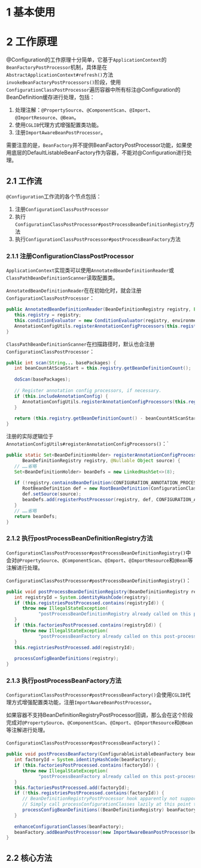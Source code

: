 # 1 基本使用

# 2 工作原理
@Configuration的工作原理十分简单，它基于`ApplicationContext`的`BeanFactoryPostProcessor`机制，具体是在`AbstractApplicationContext#refresh()`方法`invokeBeanFactoryPostProcessors()`阶段，使用`ConfigurationClassPostProcessor`遍历容器中所有标注@Configuration的BeanDefinition缓存进行处理，包括：
1. 处理注解：`@PropertySource`、`@ComponentScan`、`@Import`、`@ImportResource`、`@Bean`。
2. 使用`CGLIB`代理方式增强配置类功能。
3. 注册`ImportAwareBeanPostProcessor`。

需要注意的是，`BeanFactory`并不提供BeanFactoryPostProcessor功能，如果使用底层的DefaultListableBeanFactory作为容器，不能对@Configuration进行处理。

## 2.1 工作流
`@Configuration`工作流的各个节点包括：
1. 注册`ConfigurationClassPostProcessor`
2. 执行`ConfigurationClassPostProcessor#postProcessBeanDefinitionRegistry`方法
3. 执行`ConfigurationClassPostProcessor#postProcessBeanFactory`方法

### 2.1.1 注册ConfigurationClassPostProcessor
`ApplicationContext`实现类可以使用`AnnotatedBeanDefinitionReader`或`ClassPathBeanDefinitionScanner`读取配置类。

`AnnotatedBeanDefinitionReader`在在初始化时，就会注册`ConfigurationClassPostProcessor`：
```java
public AnnotatedBeanDefinitionReader(BeanDefinitionRegistry registry, Environment environment) {  
   this.registry = registry;  
   this.conditionEvaluator = new ConditionEvaluator(registry, environment, null);  
   AnnotationConfigUtils.registerAnnotationConfigProcessors(this.registry);  
}
```

`ClassPathBeanDefinitionScanner`在扫描路径时，默认也会注册`ConfigurationClassPostProcessor`：
```java
public int scan(String... basePackages) {  
   int beanCountAtScanStart = this.registry.getBeanDefinitionCount();  
  
   doScan(basePackages);  
  
   // Register annotation config processors, if necessary.  
   if (this.includeAnnotationConfig) {  
      AnnotationConfigUtils.registerAnnotationConfigProcessors(this.registry);  
   }  
  
   return (this.registry.getBeanDefinitionCount() - beanCountAtScanStart);  
}
```

注册的实际逻辑位于`AnnotationConfigUtils#registerAnnotationConfigProcessors()`：`
```java
public static Set<BeanDefinitionHolder> registerAnnotationConfigProcessors(  
      BeanDefinitionRegistry registry, @Nullable Object source) {  
   // ……省略
   Set<BeanDefinitionHolder> beanDefs = new LinkedHashSet<>(8);  
  
   if (!registry.containsBeanDefinition(CONFIGURATION_ANNOTATION_PROCESSOR_BEAN_NAME)) {  
      RootBeanDefinition def = new RootBeanDefinition(ConfigurationClassPostProcessor.class);  
      def.setSource(source);  
      beanDefs.add(registerPostProcessor(registry, def, CONFIGURATION_ANNOTATION_PROCESSOR_BEAN_NAME));  
   }    
   // ……省略
   return beanDefs;  
}
```

### 2.1.2 执行postProcessBeanDefinitionRegistry方法
`ConfigurationClassPostProcessor#postProcessBeanDefinitionRegistry()`中会对`@PropertySource`、`@ComponentScan`、`@Import`、`@ImportResource`和`@Bean`等注解进行处理。

`ConfigurationClassPostProcessor#postProcessBeanDefinitionRegistry()`：
```java
public void postProcessBeanDefinitionRegistry(BeanDefinitionRegistry registry) {  
   int registryId = System.identityHashCode(registry);  
   if (this.registriesPostProcessed.contains(registryId)) {  
      throw new IllegalStateException(  
            "postProcessBeanDefinitionRegistry already called on this post-processor against " + registry);  
   }  
   if (this.factoriesPostProcessed.contains(registryId)) {  
      throw new IllegalStateException(  
            "postProcessBeanFactory already called on this post-processor against " + registry);  
   }  
   this.registriesPostProcessed.add(registryId);  
  
   processConfigBeanDefinitions(registry);  
}
```

### 2.1.3 执行postProcessBeanFactory方法
`ConfigurationClassPostProcessor#postProcessBeanFactory()`会使用`CGLIB`代理方式增强配置类功能，注册`ImportAwareBeanPostProcessor`。

如果容器不支持BeanDefinitionRegistryPostProcessor回调，那么会在这个阶段完成对`@PropertySource`、`@ComponentScan`、`@Import`、`@ImportResource`和`@Bean`等注解进行处理。

`ConfigurationClassPostProcessor#postProcessBeanFactory()`：
```java
public void postProcessBeanFactory(ConfigurableListableBeanFactory beanFactory) {  
   int factoryId = System.identityHashCode(beanFactory);  
   if (this.factoriesPostProcessed.contains(factoryId)) {  
      throw new IllegalStateException(  
            "postProcessBeanFactory already called on this post-processor against " + beanFactory);  
   }  
   this.factoriesPostProcessed.add(factoryId);  
   if (!this.registriesPostProcessed.contains(factoryId)) {  
      // BeanDefinitionRegistryPostProcessor hook apparently not supported...  
      // Simply call processConfigurationClasses lazily at this point then.      
      processConfigBeanDefinitions((BeanDefinitionRegistry) beanFactory);  
   }  
  
   enhanceConfigurationClasses(beanFactory);  
   beanFactory.addBeanPostProcessor(new ImportAwareBeanPostProcessor(beanFactory));  
}
```

## 2.2 核心方法
